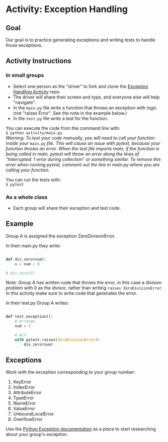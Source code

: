 # Activity: Exception Handling

## Goal

Our goal is to practice generating exceptions and writing tests to handle those exceptions.

## Activity Instructions

### In small groups

- Select one person as the "driver" to fork and clone the [Exception Handling Activity](https://github.com/AdaGold/ExceptionHandlingActivity) repo.
- The driver will share their screen and type, and everyone else will help "navigate".
- In the `main.py` file write a function that throws an exception with logic (not "raises Error".  See the note in the example below.)
- In the `test.py` file write a test for the function.

You can execute the code from the command line with:  
` $ python activity/main.py `    
*Warning: To test your code manually, you will need to call your function inside your `main.py` file.  This will cause an issue with pytest, because your function throws an error.  When the test file imports main, if the function is being called in main, pytest will throw an error along the lines of "Interrupted: 1 error during collection" or something similar.  To remove this error when running pytest, comment out the line in main.py where you are calling your function.*

You can run the tests with:  
` $ pytest `

### As a whole class

- Each group will share their exception and test code.

## Example 

Group A is assigned the exception ZeroDivisionError.

In their main.py they write:
```python

def div_zero(num):
    x = num / 0

# div_zero(5)

```
Note: Group A has written code that throws the error, in this case a division problem with 0 as the divisor, rather than writing `raises ZeroDivisionError`.  In this activity make sure to write code that generates the error.

In their test.py Group A writes:
```python

def test_exception():
    # Arrange
    num = 5

    # Act
    with pytest.raises(ZeroDivisionError):
        div_zero(num)
```

## Exceptions

Work with the exception corresponding to your group number:
1. KeyError
1. IndexError
1. AttributeError
1. TypeError
1. NameError
1. ValueError
1. UnboundLocalError
1. OverflowError

Use the [Python Exception documentation](https://docs.python.org/3/library/exceptions.html) as a place to start researching about your group's exception.
